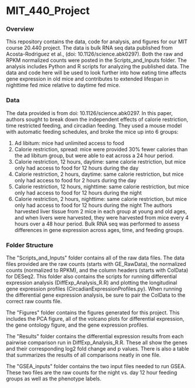 # MIT_440_Project

### Overview

This repository contains the data, code for analysis, and figures for our MIT course 20.440 project. The data is bulk RNA seq data published from Acosta-Rodriguez et al., (doi: 10.1126/science.abk0297). Both the raw and RPKM normalized counts were posted in the Scripts_and_Inputs folder. The analysis includes Python and R scripts for analyzing the published data. The data and code here will be used to look further into how eating time affects gene expression in old mice and contributes to extended lifespan in nighttime fed mice relative to daytime fed mice. 

### Data

The data provided is from doi: 10.1126/science.abk0297. In this paper, authors sought to break down the independent effects of calorie restriction, time restricted feeding, and circadian feeding. They used a mouse model with automatic feeding schedules, and broke the mice up into 6 groups:
1.	Ad libitum: mice had unlimited access to food
2.	Calorie restriction, spread: mice were provided 30% fewer calories than the ad libitum group, but were able to eat across a 24 hour period.
3.	Calorie restriction, 12 hours, daytime: same calorie restriction, but mice only had access to food for 12 hours during the day
4.	Calorie restriction, 2 hours, daytime: same calorie restriction, but mice only had access to food for 2 hours during the day
5.	Calorie restriction, 12 hours, nighttime: same calorie restriction, but mice only had access to food for 12 hours during the night
6.	Calorie restriction, 2 hours, nighttime: same calorie restriction, but mice only had access to food for 12 hours during the night
The authors harvested liver tissue from 2 mice in each group at young and old ages, and when livers were harvested, they were harvested from mice every 4 hours over a 48 hour period. Bulk RNA seq was performed to assess differences in gene expression across ages, time, and feeding groups.

### Folder Structure

The "Scripts_and_Inputs" folder contains all of the raw data files. The data files provided are the raw counts (starts with GE_RawData), the normalized counts (normalized to RPKM), and the column headers (starts with ColData) for DESeq2. This folder also contains the scripts for running differential expression analysis (DiffExp_Analysis_R.R) and plotting the longitudinal gene expression profiles (CircadianExpressionProfiles.py). When running the differential gene expression analysis, be sure to pair the ColData to the correct raw counts file.

The "Figures" folder contains the figures generated for this project. This includes the PCA figure, all of the volcano plots for differential expression, the gene ontology figure, and the gene expression profiles.

The "Results" folder contains the differential expression results from each pairwise comparison run in DiffExp_Analysis_R.R. These all show the genes and their corresponding log2 fold change and p values. There is also a table that summarizes the results of all comparisons neatly in one file.

The "GSEA_inputs" folder contains the two input files needed to run GSEA. These two files are the raw counts for the night vs. day 12 hour feeding groups as well as the phenotype labels. 
